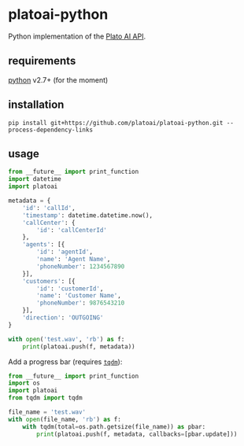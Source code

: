 # platoai-python

Python implementation of the [Plato AI API](https://github.com/platoai/protos).

## requirements
[python](https://www.python.org/downloads/) v2.7+ (for the moment)

## installation

```
pip install git+https://github.com/platoai/platoai-python.git --process-dependency-links

```

## usage

```python
from __future__ import print_function
import datetime
import platoai

metadata = {
    'id': 'callId',
    'timestamp': datetime.datetime.now(),
    'callCenter': {
        'id': 'callCenterId'
    },
    'agents': [{
        'id': 'agentId',
        'name': 'Agent Name',
        'phoneNumber': 1234567890
    }],
    'customers': [{
        'id': 'customerId',
        'name': 'Customer Name',
        'phoneNumber': 9876543210
    }],
    'direction': 'OUTGOING'
}

with open('test.wav', 'rb') as f:
    print(platoai.push(f, metadata))
```

Add a progress bar (requires [`tqdm`](https://github.com/tqdm/tqdm)):
```python
from __future__ import print_function
import os
import platoai
from tqdm import tqdm

file_name = 'test.wav'
with open(file_name, 'rb') as f:
    with tqdm(total=os.path.getsize(file_name)) as pbar:
        print(platoai.push(f, metadata, callbacks=[pbar.update]))
```
